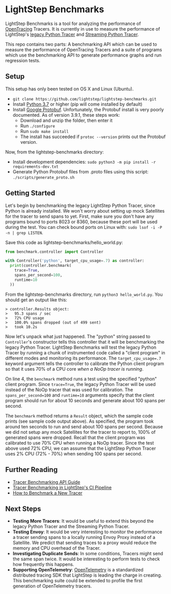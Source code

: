 # LightStep Benchmarks

LightStep Benchmarks is a tool for analyzing the performance of [OpenTracing](https://opentracing.io/) Tracers. It is currently in use to measure the performance of LightStep's [legacy Python Tracer](https://github.com/lightstep/lightstep-tracer-python) and [Streaming Python Tracer](https://pypi.org/project/lightstep-native/).

This repo contains two parts: A benchmarking API which can be used to measure the performance of OpenTracing Tracers and a suite of programs which use the benchmarking API to generate performance graphs and run regression tests.

## Setup

This setup has only been tested on OS X and Linux (Ubuntu).

- `git clone https://github.com/lightstep/lightstep-benchmarks.git`
- Install [Python 3.7](https://www.python.org/downloads/) or higher (pip will come installed by default)
- Install [Google Protobuf](https://github.com/protocolbuffers/protobuf/releases). Unfortunately, the Protobuf install is very poorly documented. As of version 3.9.1, these steps work:
  - Download and unzip the folder, then enter it
  - Run `./configure`
  - Run `sudo make install`
  - The install has succeeded if `protoc --version` prints out the Protobuf version.

Now, from the lightstep-benchmarks directory:

- Install development dependencies: `sudo python3 -m pip install -r requirements-dev.txt`
- Generate Python Protobuf files from .proto files using this script: `./scripts/generate_proto.sh`

## Getting Started

Let's begin by benchmarking the legacy LightStep Python Tracer, since Python is already installed. We won't worry about setting up mock Satellites for the tracer to send spans to yet. First, make sure you don't have any programs bound to ports 8023 or 8360, because these port will be used during the test. You can check bound ports on Linux with: `sudo lsof -i -P -n | grep LISTEN`.

Save this code as lightstep-benchmarks/hello_world.py:

```python
from benchmark.controller import Controller

with Controller('python', target_cpu_usage=.7) as controller:
  print(controller.benchmark(
    trace=True,
    spans_per_second=100,
    runtime=10
  ))
```

From the lightstep-benchmarks directory, run `python3 hello_world.py`. You should get an output like this:

```
> controller.Results object:
>   95.3 spans / sec
>   72% CPU usage
>   100.0% spans dropped (out of 499 sent)
>   took 10.2s
```

Now let's unpack what just happened. The "python" string passed to `Controller`'s constructor tells this controller that it will be benchmarking the legacy Python Tracer. LightStep Benchmarks will test the legacy Python Tracer by running a chunk of instrumented code called a "client program" in different modes and monitoring its performance. The `target_cpu_usage=.7` keyword argument tells the controller to calibrate the Python client program so that it uses 70% of a CPU core _when a NoOp tracer is running_.

On line 4, the `benchmark` method runs a test using the specified "python" client program. Since `trace=True`, the legacy Python Tracer will be used instead of the NoOp tracer that was used for calibration. The `spans_per_second=100` and `runtime=10` arguments specify that the client program should run for about 10 seconds and generate about 100 spans per second.

The `benchmark` method returns a `Result` object, which the sample code prints (see sample code output above). As specified, the program took around ten seconds to run and send about 100 spans per second. Because we did not setup any mock Satellites for the tracer to report to, 100% of generated spans were dropped. Recall that the client program was calibrated to use 70% CPU when running a NoOp tracer. Since the test above used 72% CPU, we can assume that the LightStep Python Tracer uses 2% CPU (72% - 70%) when sending 100 spans per second.

## Further Reading

- [Tracer Benchmarking API Guide](./docs/api.md)
- [Tracer Benchmarking in LightStep's CI Pipeline](./docs/ci.md)
- [How to Benchmark a New Tracer](./docs/adding_tracers.md)

## Next Steps

- **Testing More Tracers**: It would be useful to extend this beyond the legacy Python Tracer and the Streaming Python Tracer.
- **Testing Envoy**: It would be very interesting to monitor the performance a tracer sending spans to a locally running Envoy Proxy instead of a Satellite. We predict that sending traces to a proxy would reduce the memory and CPU overhead of the Tracer.
- **Investigating Duplicate Sends**: In some conditions, Tracers might send the same span twice. It would be interesting to perform tests to check how frequently this happens.
- **Supporting OpenTelemetry**: [OpenTelemetry](https://opentelemetry.io/) is a standardized distributed tracing SDK that LightStep is leading the charge in creating. This benchmarking suite could be extended to profile the first generation of OpenTelemetry tracers.
